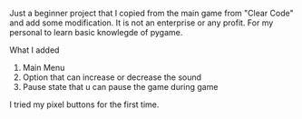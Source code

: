 Just a beginner project that I copied from the main game from "Clear Code" and add some modification.
It is not an enterprise or any profit. For my personal to learn basic knowlegde of pygame.

What I added
 1. Main Menu
 2. Option that can increase or decrease the sound
 3. Pause state that u can pause the game during game

I tried my pixel buttons for the first time.
